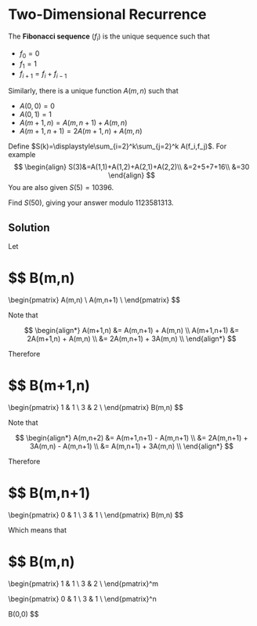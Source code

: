 # Two-Dimensional Recurrence

The <b>Fibonacci sequence</b> $(f_i)$ is the unique sequence such that

- $f_0=0$
- $f_1=1$
- $f_{i+1}=f_i+f_{i-1}$

Similarly, there is a unique function $A(m,n)$ such that

- $A(0,0)=0$
- $A(0,1)=1$
- $A(m+1,n)=A(m,n+1)+A(m,n)$
- $A(m+1,n+1)=2A(m+1,n)+A(m,n)$

Define $S(k)=\displaystyle\sum_{i=2}^k\sum_{j=2}^k A(f_i,f_j)$. For example
$$
\begin{align}
S(3)&=A(1,1)+A(1,2)+A(2,1)+A(2,2)\\
&=2+5+7+16\\
&=30
\end{align}
$$You are also given $S(5)=10396$.

Find $S(50)$, giving your answer modulo $1123581313$.

## Solution

Let

$$
B(m,n)
=
\begin{pmatrix}
A(m,n) \\
A(m,n+1) \\
\end{pmatrix}
$$

Note that

$$
\begin{align*}
A(m+1,n) &= A(m,n+1) + A(m,n) \\
A(m+1,n+1) &= 2A(m+1,n) + A(m,n) \\
&= 2A(m,n+1) + 3A(m,n) \\
\end{align*}
$$

Therefore

$$
B(m+1,n)
=
\begin{pmatrix}
1 & 1 \\
3 & 2 \\
\end{pmatrix}
B(m,n)
$$

Note that

$$
\begin{align*}
A(m,n+2) &= A(m+1,n+1) - A(m,n+1) \\
&= 2A(m,n+1) + 3A(m,n) - A(m,n+1) \\
&= A(m,n+1) + 3A(m,n) \\
\end{align*}
$$

Therefore

$$
B(m,n+1)
=
\begin{pmatrix}
0 & 1 \\
3 & 1 \\
\end{pmatrix}
B(m,n)
$$

Which means that

$$
B(m,n)
=
\begin{pmatrix}
1 & 1 \\
3 & 2 \\
\end{pmatrix}^m

\begin{pmatrix}
0 & 1 \\
3 & 1 \\
\end{pmatrix}^n

B(0,0)
$$
